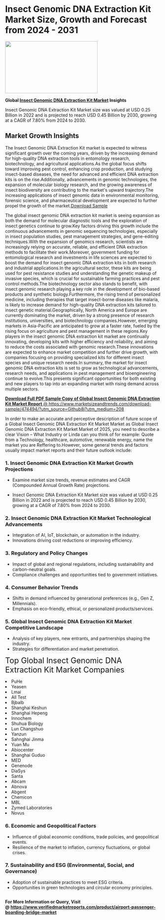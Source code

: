 <H1>Insect Genomic DNA Extraction Kit Market Size, Growth and Forecast from 2024 - 2031</H1><img class="aligncenter size-medium wp-image-584254" src="https://thirdeyenews.in/wp-content/uploads/2024/09/Global-Market-Research-300x168.jpeg" alt="" width="300" height="168" /><p><strong>Global&nbsp;<a href="https://www.marketsizeandtrends.com/download-sample/474494/?utm_source=Github8j?utm_medium=208">Insect Genomic DNA Extraction Kit Market</a> Insights</strong></p><p>Insect Genomic DNA Extraction Kit Market size was valued at USD 0.25 Billion in 2022 and is projected to reach USD 0.45 Billion by 2030, growing at a CAGR of 7.80% from 2024 to 2030.</p><p><h2>Market Growth Insights</h2> The Insect Genomic DNA Extraction Kit market is expected to witness significant growth over the coming years, driven by the increasing demand for high-quality DNA extraction tools in entomology research, biotechnology, and agricultural applications.As the global focus shifts toward improving pest control, enhancing crop production, and studying insect-based diseases, the need for advanced and efficient DNA extraction kits is on the rise.Additionally, advancements in genomic technologies, the expansion of molecular biology research, and the growing awareness of insect biodiversity are contributing to the market's upward trajectory.The increasing applications of insect genomic data in environmental monitoring, forensic science, and pharmaceutical development are expected to further propel the growth of the market.<a href="#">Download Sample</a> <p>The global insect genomic DNA extraction kit market is seeing expansion as both the demand for molecular diagnostic tools and the exploration of insect genetics continue to grow.Key factors driving this growth include the continuous advancements in genomic sequencing technologies, especially in insect population studies, pest management strategies, and gene-editing techniques.With the expansion of genomics research, scientists are increasingly relying on accurate, reliable, and efficient DNA extraction methods to facilitate their work.Moreover, government funding for entomological research and investments in life sciences are expected to boost the demand for insect genomic DNA extraction kits in both research and industrial applications.In the agricultural sector, these kits are being used for pest resistance studies and understanding the genetic makeup of invasive species, which is crucial for sustainable farming practices and pest control methods.The biotechnology sector also stands to benefit, with insect genomic research playing a key role in the development of bio-based products and synthetic biology.Furthermore, the rising trend of personalized medicine, including therapies that target insect-borne diseases like malaria, is likely to increase demand for high-quality DNA extraction kits tailored to insect genetic material.Geographically, North America and Europe are currently dominating the market, driven by a strong presence of research institutions, universities, and biotechnology companies.However, emerging markets in Asia-Pacific are anticipated to grow at a faster rate, fueled by the rising focus on agriculture and pest management in these regions.Key players in the insect genomic DNA extraction kit market are continually innovating, developing kits with higher efficiency and reliability, and aiming to reduce the costs associated with genomic research.These innovations are expected to enhance market competition and further drive growth, with companies focusing on providing specialized kits for different insect species and unique research needs.In summary, the market for insect genomic DNA extraction kits is set to grow as technological advancements, research needs, and applications in pest management and bioengineering continue to evolve.This presents significant opportunities for both existing and new players to tap into an expanding market with rising demand across multiple sectors.<a href="#"></p><p><span class=""><strong>Download Full PDF Sample Copy of Global Insect Genomic DNA Extraction Kit Market Report</strong> @ <a href="https://www.marketsizeandtrends.com/download-sample/474494/?utm_source=Github8j?utm_medium=208" target="_blank">https://www.marketsizeandtrends.com/download-sample/474494/?utm_source=Github8j?utm_medium=208</a></span></p><p>In order to make an accurate and perceptive description of future scope of a Global&nbsp;Insect Genomic DNA Extraction Kit Market Market as Global&nbsp;Insect Genomic DNA Extraction Kit Market Market of 2025, you need to describe a clear Vision &ndash; What Industry or Linda can you think of for example: Quote from a Technology, healthcare, automotive, renewable energy, name the market you are Reffering to.However, some general trends and factors usually impact market reports and their future outlook include:</p><h3>1.&nbsp;<strong>Insect Genomic DNA Extraction Kit Market Growth Projections</strong></h3><ul><li>Examine market size trends, revenue estimates and CAGR (Compounded Annual Growth Rate) projections.</li><li><p>Insect Genomic DNA Extraction Kit Market size was valued at USD 0.25 Billion in 2022 and is projected to reach USD 0.45 Billion by 2030, growing at a CAGR of 7.80% from 2024 to 2030.</p></li></ul><h3>2.&nbsp;<strong>Insect Genomic DNA Extraction Kit Market Technological Advancements</strong></h3><ul><li>Integration of AI, IoT, blockchain, or automation in the industry.</li><li>Innovations driving cost reductions or improving efficiency.</li></ul><h3>3.&nbsp;<strong>Regulatory and Policy Changes</strong></h3><ul><li>Impact of global and regional regulations, including sustainability and carbon-neutral goals.</li><li>Compliance challenges and opportunities tied to government initiatives.</li></ul><h3>4.&nbsp;<strong>Consumer Behavior Trends</strong></h3><ul><li>Shifts in demand influenced by generational preferences (e.g., Gen Z, Millennials).</li><li>Emphasis on eco-friendly, ethical, or personalized products/services.</li></ul><h3>5.&nbsp;<strong>Global Insect Genomic DNA Extraction Kit Market Competitive Landscape</strong></h3><ul><li>Analysis of key players, new entrants, and partnerships shaping the industry.</li><li>Strategies for differentiation and market penetration.</li></ul><p data-pm-slice="1 1 []"><span style="color: inherit; font-family: inherit; font-size: 25px;">Top Global Insect Genomic DNA Extraction Kit Market Companies</span></p><div class="" data-test-id=""><p><li>PuHe</li><li> Yeasen</li><li> Lmai</li><li> All Test</li><li> Bjbalb</li><li> Shanghai Keshun</li><li> Shanghai Hepeng</li><li> Innochem</li><li> Shuhua Biology</li><li> Lun Changshuo</li><li> Yanzun</li><li> Sahnghai Jinma</li><li> Yuan Mu</li><li> Abiocenter</li><li> Shanghai Guduo</li><li> MED</li><li> Genenode</li><li> DiaSys</li><li> Santa</li><li> Abcam</li><li> Abnova</li><li> Abgent</li><li> Chemicon</li><li> MBL</li><li> Zymed Laboratories</li><li> Novus</li></p></div><h3>6.&nbsp;<strong>Economic and Geopolitical Factors</strong></h3><ul><li>Influence of global economic conditions, trade policies, and geopolitical events.</li><li>Resilience of the market to inflation, currency fluctuations, or global crises.</li></ul><h3>7.&nbsp;<strong>Sustainability and ESG (Environmental, Social, and Governance)</strong></h3><ul><li>Adoption of sustainable practices to meet ESG criteria.</li><li>Opportunities in green technologies and circular economy principles.</li></ul><h2><strong style="font-size: 14px;">For More Information or Query, Visit @&nbsp;</strong><a style="background-color: #ffffff; font-size: 14px;" href="https://www.marketsizeandtrends.com/report/insect-genomic-dna-extraction-kit-market/" target="_blank">https://www.verifiedmarketreports.com/product/airport-passenger-boarding-bridge-market</a></h2>